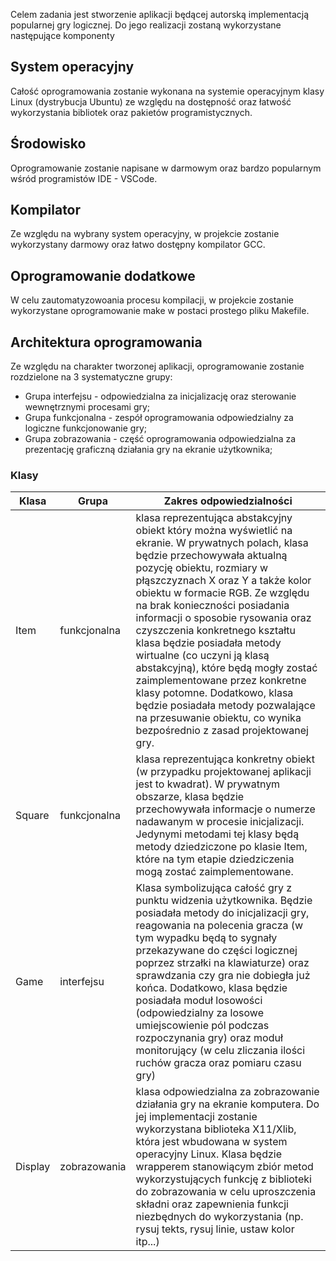 
Celem zadania jest stworzenie aplikacji będącej autorską implementacją popularnej gry logicznej. Do jego realizacji zostaną wykorzystane następujące komponenty

## System operacyjny
Całość oprogramowania zostanie wykonana na systemie operacyjnym klasy Linux (dystrybucja Ubuntu) ze względu na dostępność oraz łatwość wykorzystania bibliotek oraz pakietów programistycznych.

## Środowisko
Oprogramowanie zostanie napisane w darmowym oraz bardzo popularnym wśród programistów IDE - VSCode. 

## Kompilator
Ze względu na wybrany system operacyjny, w projekcie zostanie wykorzystany darmowy oraz łatwo dostępny kompilator GCC.

## Oprogramowanie dodatkowe
W celu zautomatyzowoania procesu kompilacji, w projekcie zostanie wykorzystane oprogramowanie make w postaci prostego pliku Makefile.

## Architektura oprogramowania

Ze względu na charakter tworzonej aplikacji, oprogramowanie zostanie rozdzielone na 3 systematyczne grupy:
* Grupa interfejsu - odpowiedzialna za inicjalizację oraz sterowanie wewnętrznymi procesami gry;
* Grupa funkcjonalna - zespół oprogramowania odpowiedzialny za logiczne funkcjonowanie gry;
* Grupa zobrazowania - część oprogramowania odpowiedzialna za prezentację graficzną działania gry na ekranie użytkownika;

### Klasy

Klasa | Grupa | Zakres odpowiedzialności
--- | --- | ---
Item | funkcjonalna | klasa reprezentująca abstakcyjny obiekt który można wyświetlić na ekranie. W prywatnych polach, klasa będzie przechowywała aktualną pozycję obiektu, rozmiary w płąszczyznach X oraz Y a także kolor obiektu w formacie RGB. Ze względu na brak konieczności posiadania informacji o sposobie rysowania oraz czyszczenia konkretnego kształtu  klasa będzie posiadała metody wirtualne (co  uczyni ją klasą abstakcyjną), które będą mogły zostać zaimplementowane przez konkretne klasy potomne. Dodatkowo, klasa będzie posiadała metody pozwalające na przesuwanie obiektu, co wynika bezpośrednio z zasad projektowanej gry.
Square | funkcjonalna | klasa reprezentująca konkretny obiekt (w przypadku projektowanej aplikacji jest to kwadrat). W prywatnym obszarze, klasa będzie przechowywała informacje o numerze nadawanym w procesie inicjalizacji. Jedynymi metodami tej klasy będą metody dziedziczone po klasie Item, które na tym etapie dziedziczenia mogą zostać zaimplementowane.
Game | interfejsu | Klasa symbolizująca całość gry z punktu widzenia użytkownika. Będzie posiadała metody do inicjalizacji gry, reagowania na polecenia gracza (w tym wypadku będą to sygnały przekazywane do części logicznej poprzez strzałki na klawiaturze) oraz sprawdzania czy gra nie dobiegła już końca. Dodatkowo, klasa będzie posiadała moduł losowości (odpowiedzialny za losowe umiejscowienie pól podczas rozpoczynania gry) oraz moduł monitorujący (w celu zliczania ilości ruchów gracza oraz pomiaru czasu gry)
Display | zobrazowania | klasa odpowiedzialna za zobrazowanie działania gry na ekranie komputera. Do jej implementacji zostanie wykorzystana biblioteka X11/Xlib, która jest wbudowana w system operacyjny Linux. Klasa będzie wrapperem stanowiącym zbiór metod wykorzystujących funkcję z biblioteki do zobrazowania w celu uproszczenia składni oraz zapewnienia funkcji niezbędnych do wykorzystania (np. rysuj tekts, rysuj linie, ustaw kolor itp...)






